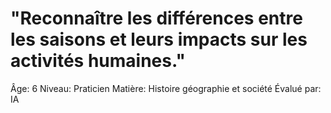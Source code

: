 # "Reconnaître les différences entre les saisons et leurs impacts sur les activités humaines."

Âge: 6
Niveau: Praticien
Matière: Histoire géographie et société
Évalué par: IA